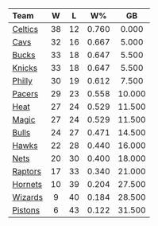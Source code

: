 | Team                            |  W  |  L  |  W%   |   GB   |
|:--------------------------------|:---:|:---:|:-----:|:------:|
| [Celtics](/r/bostonceltics)     | 38  | 12  | 0.760 | 0.000  |
| [Cavs](/r/clevelandcavs)        | 32  | 16  | 0.667 | 5.000  |
| [Bucks](/r/MkeBucks)            | 33  | 18  | 0.647 | 5.500  |
| [Knicks](/r/NYKnicks)           | 33  | 18  | 0.647 | 5.500  |
| [Philly](/r/sixers)             | 30  | 19  | 0.612 | 7.500  |
| [Pacers](/r/pacers)             | 29  | 23  | 0.558 | 10.000 |
| [Heat](/r/heat)                 | 27  | 24  | 0.529 | 11.500 |
| [Magic](/r/OrlandoMagic)        | 27  | 24  | 0.529 | 11.500 |
| [Bulls](/r/chicagobulls)        | 24  | 27  | 0.471 | 14.500 |
| [Hawks](/r/AtlantaHawks)        | 22  | 28  | 0.440 | 16.000 |
| [Nets](/r/GoNets)               | 20  | 30  | 0.400 | 18.000 |
| [Raptors](/r/torontoraptors)    | 17  | 33  | 0.340 | 21.000 |
| [Hornets](/r/CharlotteHornets)  | 10  | 39  | 0.204 | 27.500 |
| [Wizards](/r/washingtonwizards) |  9  | 40  | 0.184 | 28.500 |
| [Pistons](/r/DetroitPistons)    |  6  | 43  | 0.122 | 31.500 |